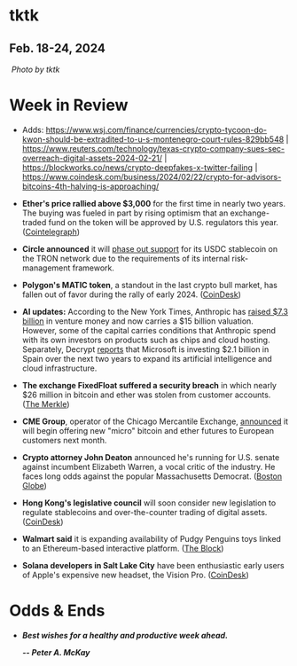 <!--

Draft social posts...

- Tweet NYT column on empathy: https://www.nytimes.com/2024/02/18/opinion/radical-empathy-fiction.html

- Columbia b-school prof TKTTK on #crypto as "generational revenge." https://fortune.com/crypto/2024/02/09/driving-current-crypto-boom-intergenerational-revenge/

-->

# tktk
## Feb. 18-24, 2024

![]()
*Photo by tktk*

<!--

Lede item. Stick to ~450 words. Some possibilities...

- Is there "home bias" in tech? https://www.coindesk.com/consensus-magazine/2023/12/19/how-asia-drives-the-next-crypto-bull-market/

- Assange extradition: Who are these dead people?

- Market concentration: Galloway had a great riff on this in his podcast. Software is digesting the world.

-->

# Week in Review

- Adds: <!-- Have Leo take a crack at these... --> https://www.wsj.com/finance/currencies/crypto-tycoon-do-kwon-should-be-extradited-to-u-s-montenegro-court-rules-829bb548 | https://www.reuters.com/technology/texas-crypto-company-sues-sec-overreach-digital-assets-2024-02-21/ | https://blockworks.co/news/crypto-deepfakes-x-twitter-failing | https://www.coindesk.com/business/2024/02/22/crypto-for-advisors-bitcoins-4th-halving-is-approaching/

- **Ether's price rallied above $3,000** for the first time in nearly two years. The buying was fueled in part by rising optimism that an exchange-traded fund on the token will be approved by U.S. regulators this year. ([Cointelegraph](https://cointelegraph.com/news/ethereum-eth-price-hits-3k-for-the-first-time-since-2022))

- **Circle announced** it will [phase out support](https://www.circle.com/blog/circle-is-discontinuing-support-for-usdc-on-the-tron-blockchain) for its USDC stablecoin on the TRON network due to the requirements of its internal risk-management framework.

- **Polygon's MATIC token**, a standout in the last crypto bull market, has fallen out of favor during the rally of early 2024. ([CoinDesk](https://www.coindesk.com/markets/2024/02/21/polygons-matic-has-fallen-out-of-favour-with-crypto-investors-heres-why/))

- **AI updates:** According to the New York Times, Anthropic has [raised $7.3 billion](https://www.nytimes.com/2024/02/20/technology/anthropic-funding-ai.html) in venture money and now carries a $15 billion valuation. However, some of the capital carries conditions that Anthropic spend with its own investors on products such as chips and cloud hosting. Separately, Decrypt [reports](https://decrypt.co/218258/microsoft-invests-2-billion-in-ai-cloud-in-spain) that Microsoft is investing $2.1 billion in Spain over the next two years to expand its artificial intelligence and cloud infrastructure.

<!-- Update later in the week, adding in exchange response, etc. -->
- **The exchange FixedFloat suffered a security breach** in which nearly $26 million in bitcoin and ether was stolen from customer accounts.  ([The Merkle](https://themerkle.com/cryptocurrency-exchange-fixedfloat-compromised-millions-lost-in-ethereum-and-bitcoin/))

- **CME Group**, operator of the Chicago Mercantile Exchange, [announced](https://www.cmegroup.com/media-room/press-releases/2024/2/20/cme_group_to_launchmicroeuro-denominatedbitcoinandetherfutureson.html) it will begin offering new "micro" bitcoin and ether futures to European customers next month.

- **Crypto attorney John Deaton** announced he's running for U.S. senate against incumbent Elizabeth Warren, a vocal critic of the industry. He faces long odds against the popular Massachusetts Democrat. ([Boston Globe](https://www.msn.com/en-us/news/politics/john-deaton-crypto-attorney-and-commentator-launches-republican-bid-against-elizabeth-warren/ar-BB1izUnB)) <!-- Additional coverage from Bitcoinist: https://bitcoinist.com/pro-xrp-lawyer-enters-senate-race/ -->

- **Hong Kong's legislative council** will soon consider new legislation to regulate stablecoins and over-the-counter trading of digital assets.([CoinDesk](https://www.coindesk.com/policy/2024/02/21/hong-kong-doubles-down-on-stablecoin-otc-rules-promise/))

- **Walmart said** it is expanding availability of Pudgy Penguins toys linked to an Ethereum-based interactive platform. ([The Block](https://www.theblock.co/post/278347/walmart-pudgy-penguins-expansion))

- **Solana developers in Salt Lake City** have been enthusiastic early users of Apple's expensive new headset, the Vision Pro. ([CoinDesk](https://www.coindesk.com/culture/2023/02/15/apple-vision-pros-are-practically-dress-code-at-this-crypto-hacker-house))

# Odds & Ends

- <!-- Draft: The Statewide News Collective, a community of practice for independent news organizations, has launched an impact research project with Montana Free Press, New Hampshire Public Radio, and Bridge Michigan. Led by George Washington University professor Danny Hayes, the project will measure the community and civic benefits of statewide accountability newsrooms. Each organization will receive an $8,000 grant for their participation and a detailed report on the impact of their work. The research aims to better understand the broader community and civic benefits of statewide journalism and create a publicly available resource for other organizations.
 https://www.lenfestinstitute.org/institute-news/statewide-news-collective-launches-impact-research-project/ -->

- **The population of Monarch butterflies** along California's coast is [down 95%](https://xerces.org/blog/western-monarch-count-tallies-233394-butterflies) compared to 1980s, acording to a year-end count by the Xerces Society, a conservation nonprofit.

_**That's it for now. Thanks for reading the newsletter today! If you want to receive updates like this in your inbox every Sunday, please join our email list.**_

_**Have a comment on the newsletter? Please share it with the hashtag #w3w on X/Twitter or LinkedIn. We'll continue the conversation there.**_ 😉

_**If you would like to reach me directly with a story suggestion or anything else, please email peter[at]w3w.news.**_

<!--Move this content to standing editorial policy page on the website.     _**Note: #Web3Weekly content is intended for journalistic purposes only, not as investment advice. Always [DYOR](https://www.urbandictionary.com/define.php?term=DYOR) and consult appropriate financial professionals before making investment decisions.**_ -->

_**Best wishes for a healthy and productive week ahead.**_  

_**-- Peter A. McKay**_  
